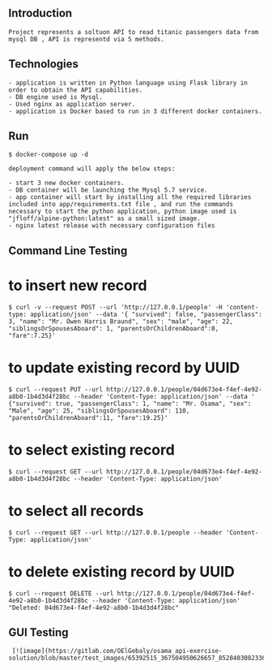 ## Introduction

    Project represents a soltuon API to read titanic passengers data from mysql DB , API is representd via 5 methods.

## Technologies

    - application is written in Python language using Flask library in order to obtain the API capabilities.
    - DB engine used is Mysql.
    - Used nginx as application server.
    - application is Docker based to run in 3 different docker containers. 


## Run

    $ docker-compose up -d

    deployment command will apply the below steps:

    - start 3 new docker containers.
    - DB container will be launching the Mysql 5.7 service.
    - app container will start by installing all the required libraries included into app/requirements.txt file , and run the commands necessary to start the python application, python image used is "jfloff/alpine-python:latest" as a small sized image.
    - nginx latest release with necessary configuration files




## Command Line Testing
 # to insert new record
	$ curl -v --request POST --url 'http://127.0.0.1/people' -H 'content-type: application/json' --data '{ "survived": false, "passengerClass": 3, "name": "Mr. Owen Harris Braund", "sex": "male", "age": 22, "siblingsOrSpousesAboard": 1, "parentsOrChildrenAboard":0, "fare":7.25}'

 # to update existing record by UUID
	$ curl --request PUT --url http://127.0.0.1/people/04d673e4-f4ef-4e92-a8b0-1b4d3d4f28bc --header 'Content-Type: application/json' --data ' {"survived": true, "passengerClass": 1, "name": "Mr. Osama", "sex": "Male", "age": 25, "siblingsOrSpousesAboard": 110, "parentsOrChildrenAboard":11, "fare":19.25}'
 
 # to select existing record  
	$ curl --request GET --url http://127.0.0.1/people/04d673e4-f4ef-4e92-a8b0-1b4d3d4f28bc --header 'Content-Type: application/json' 

 # to select all records
	$ curl --request GET --url http://127.0.0.1/people --header 'Content-Type: application/json' 

 # to delete existing record by UUID
	$ curl --request DELETE --url http://127.0.0.1/people/04d673e4-f4ef-4e92-a8b0-1b4d3d4f28bc --header 'Content-Type: application/json' 
	"Deleted: 04d673e4-f4ef-4e92-a8b0-1b4d3d4f28bc"    

## GUI Testing

     [![image](https://gitlab.com/OElGebaly/osama_api-exercise-solution/blob/master/test_images/65392515_367504950626657_8528403082336272384_n.png)]

